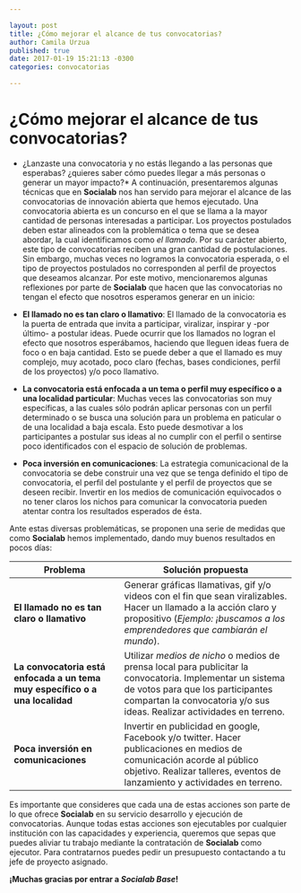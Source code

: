 ```yaml
---

layout: post
title: ¿Cómo mejorar el alcance de tus convocatorias?
author: Camila Urzua
published: true
date: 2017-01-19 15:21:13 -0300
categories: convocatorias

---
```


# ¿Cómo mejorar el alcance de tus convocatorias?

* ¿Lanzaste una convocatoria y no estás llegando a las personas que esperabas? ¿quieres saber cómo puedes llegar a más personas o generar un mayor impacto?* A continuación, presentaremos algunas técnicas que en **Socialab** nos han servido para mejorar el alcance de las convocatorias de innovación abierta que hemos ejecutado.
Una convocatoria abierta es un concurso en el que se llama a la mayor cantidad de personas interesadas a participar. Los proyectos postulados deben estar alineados con la problemática o tema que se desea abordar, la cual identificamos como *el llamado*.
Por su carácter abierto, este tipo de convocatorias reciben una gran cantidad de postulaciones. Sin embargo, muchas veces no logramos la convocatoria esperada, o el tipo de proyectos postulados no corresponden al perfil de proyectos que deseamos alcanzar. Por este motivo, mencionaremos algunas reflexiones por parte de **Socialab** que hacen que las convocatorias no tengan el efecto que nosotros esperamos generar en un inicio:

* **El llamado no es tan claro o llamativo**: 
El llamado de la convocatoria es la puerta de entrada que invita a participar, viralizar, inspirar y -por último- a postular ideas. Puede ocurrir que los llamados no logran el efecto que nosotros esperábamos, haciendo que lleguen ideas fuera de foco o en baja cantidad. 
Esto se puede deber a que el llamado es muy complejo, muy acotado, poco claro (fechas, bases condiciones, perfil de los proyectos) y/o poco llamativo.

* **La convocatoria está enfocada a un tema o perfil muy específico o a una localidad particular**: 
Muchas veces las convocatorias son muy específicas, a las cuales sólo podrán aplicar personas con un perfil determinado o se busca una solución para un problema en paticular o de una localidad a baja escala. 
Esto puede desmotivar a los participantes a postular sus ideas al no cumplir con el perfil o sentirse poco identificados con el espacio de solución de problemas.

* **Poca inversión en comunicaciones**: 
La estrategia comunicacional de la convocatoria se debe construir una vez que se tenga definido el tipo de convocatoria, el perfil del postulante y el perfil de proyectos que se deseen recibir. Invertir en los medios de comunicación equivocados o no tener claros los nichos para comunicar la convocatoria pueden atentar contra los resultados esperados de ésta.

Ante estas diversas problemáticas, se proponen una serie de medidas que como **Socialab** hemos implementado, dando muy buenos resultados en pocos días:

|   **Problema**   |   **Solución propuesta**   |
|   ---   |   ---   |
|   **El llamado no es tan claro o llamativo**   |   Generar gráficas llamativas, gif y/o videos con el fin que sean viralizables. Hacer un  llamado a la acción claro y propositivo (*Ejemplo: ¡buscamos a los emprendedores que cambiarán el mundo*).   |
|   **La convocatoria está enfocada a un tema muy específico o a una localidad**   |   Utilizar *medios de nicho* o medios de prensa local para publicitar la convocatoria. Implementar un sistema de votos para que los participantes compartan la convocatoria y/o sus ideas. Realizar actividades en terreno.  |
|   **Poca inversión en comunicaciones**   |   Invertir en publicidad en google, Facebook y/o twitter. Hacer publicaciones en medios de comunicación acorde al público objetivo. Realizar talleres, eventos de lanzamiento y actividades en terreno.   |

Es importante que consideres que cada una de estas acciones son parte de lo que ofrece **Socialab** en su servicio desarrollo y ejecución de convocatorias. Aunque todas estas acciones son ejecutables por cualquier institución con las capacidades y experiencia, queremos que sepas que puedes aliviar tu trabajo mediante la contratación de **Socialab** como ejecutor. Para contratarnos puedes pedir un presupuesto contactando a tu jefe de proyecto asignado.

**¡Muchas gracias por entrar a *Socialab Base*!** 
